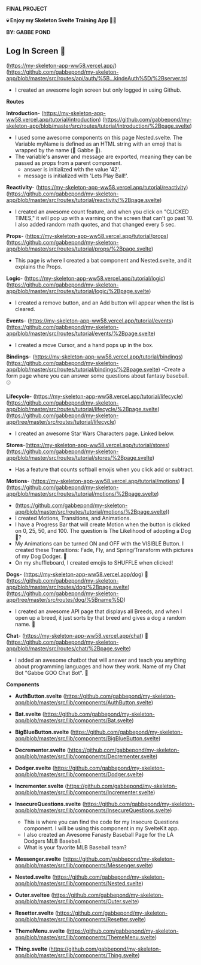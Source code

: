 **FINAL PROJECT** 

**💀 Enjoy my Skeleton Svelte Training App 🥳💀**


**BY: GABBE POND**




## Log In Screen 🔑
(https://my-skeleton-app-ww58.vercel.app/)
(https://github.com/gabbepond/my-skeleton-app/blob/master/src/routes/api/auth/%5B...kindeAuth%5D/%2Bserver.ts)
- I created an awesome login screen but only logged in using Github.




**Routes**

**Introduction**- (https://my-skeleton-app-ww58.vercel.app/tutorial/introduction)
(https://github.com/gabbepond/my-skeleton-app/blob/master/src/routes/tutorial/introduction/%2Bpage.svelte)
- I used some awesome components on this page Nested.svelte. The Variable myName is defined as an HTML string with an emoji that is wrapped by the name (🥎 Gabbe 🥎).
- The variable's answer and message are exported, meaning they can be passed as props from a parent component.
    - answer is initialized with the value '42'.
    - message is initialized with 'Lets Play Ball!'.

**Reactivity**- (https://my-skeleton-app-ww58.vercel.app/tutorial/reactivity)
(https://github.com/gabbepond/my-skeleton-app/blob/master/src/routes/tutorial/reactivity/%2Bpage.svelte)
- I created an awesome count feature, and when you click on "CLICKED TIMES," it will pop up with a warning on the screen that can't go past 10. I also added random math quotes, and that changed every 5 sec.

**Props**- (https://my-skeleton-app-ww58.vercel.app/tutorial/props)
(https://github.com/gabbepond/my-skeleton-app/blob/master/src/routes/tutorial/props/%2Bpage.svelte)
- This page is where I created a bat component and Nested.svelte, and it explains the Props.

**Logic**- (https://my-skeleton-app-ww58.vercel.app/tutorial/logic)
(https://github.com/gabbepond/my-skeleton-app/blob/master/src/routes/tutorial/logic/%2Bpage.svelte)
- I created a remove button, and an Add button will appear when the list is cleared.

**Events**- (https://my-skeleton-app-ww58.vercel.app/tutorial/events)
(https://github.com/gabbepond/my-skeleton-app/blob/master/src/routes/tutorial/events/%2Bpage.svelte)
- I created a move Cursor, and a hand pops up in the box.

**Bindings**- (https://my-skeleton-app-ww58.vercel.app/tutorial/bindings)
(https://github.com/gabbepond/my-skeleton-app/blob/master/src/routes/tutorial/bindings/%2Bpage.svelte)
-Create a form page where you can answer some questions about fantasy baseball. ⚾

**Lifecycle**- (https://my-skeleton-app-ww58.vercel.app/tutorial/lifecycle)
(https://github.com/gabbepond/my-skeleton-app/blob/master/src/routes/tutorial/lifecycle/%2Bpage.svelte)
(https://github.com/gabbepond/my-skeleton-app/tree/master/src/routes/tutorial/lifecycle)
- I created an awesome Star Wars Characters page. Linked below.

**Stores**-(https://my-skeleton-app-ww58.vercel.app/tutorial/stores)
(https://github.com/gabbepond/my-skeleton-app/blob/master/src/routes/tutorial/stores/%2Bpage.svelte)
- Has a feature that counts softball emojis when you click add or subtract.

**Motions**- (https://my-skeleton-app-ww58.vercel.app/tutorial/motions) 🐶
(https://github.com/gabbepond/my-skeleton-app/blob/master/src/routes/tutorial/motions/%2Bpage.svelte)
 -   (https://github.com/gabbepond/my-skeleton-app/blob/master/src/routes/tutorial/motions/%2Bpage.svelte))
 -   I created Motions, Transitions, and Animations.
 -   I have a Progress Bar that will create Motion when the button is clicked on 0, 25, 50, and 100. The question is The Likelihood of adopting a Dog 🐶?
 -   My Animations can be turned ON and OFF with the VISIBLE Button. I created these Transitions: Fade, Fly, and Spring/Transform with pictures of my Dog Dodger. 🐶
 -   On my shuffleboard, I created emojis to SHUFFLE when clicked!

**Dogs**- (https://my-skeleton-app-ww58.vercel.app/dog) 🐶
(https://github.com/gabbepond/my-skeleton-app/blob/master/src/routes/dog/%2Bpage.svelte)
(https://github.com/gabbepond/my-skeleton-app/tree/master/src/routes/dog/%5Bname%5D)
- I created an awesome API page that displays all Breeds, and when I open up a breed, it just sorts by that breed and gives a dog a random name. 🐶

**Chat**- (https://my-skeleton-app-ww58.vercel.app/chat) 🤖
(https://github.com/gabbepond/my-skeleton-app/blob/master/src/routes/chat/%2Bpage.svelte)
- I added an awesome chatbot that will answer and teach you anything about programming languages and how they work. Name of my Chat Bot "Gabbe GOO Chat Bot". 🤖




**Components**

- **AuthButton.svelte** (https://github.com/gabbepond/my-skeleton-app/blob/master/src/lib/components/AuthButton.svelte)


- **Bat.svelte** (https://github.com/gabbepond/my-skeleton-app/blob/master/src/lib/components/Bat.svelte)
 

- **BigBlueButton.svelte** (https://github.com/gabbepond/my-skeleton-app/blob/master/src/lib/components/BigBlueButton.svelte)
 

 - **Decrementer.svelte** (https://github.com/gabbepond/my-skeleton-app/blob/master/src/lib/components/Decrementer.svelte)

   
- **Dodger.svelte** (https://github.com/gabbepond/my-skeleton-app/blob/master/src/lib/components/Dodger.svelte)


- **Incrementer.svelte** (https://github.com/gabbepond/my-skeleton-app/blob/master/src/lib/components/Incrementer.svelte)


- **InsecureQuestions.svelte** (https://github.com/gabbepond/my-skeleton-app/blob/master/src/lib/components/InsecureQuestions.svelte)

   - This is where you can find the code for my Insecure Questions component. I will be using this component            in my SvelteKit app.
   - I also created an Awesome Fanasty Baseball Page for the LA Dodgers MLB Baseball.
   - What is your favorite MLB Baseball team?



- **Messenger.svelte** (https://github.com/gabbepond/my-skeleton-app/blob/master/src/lib/components/Messenger.svelte)


- **Nested.svelte** (https://github.com/gabbepond/my-skeleton-app/blob/master/src/lib/components/Nested.svelte)



- **Outer.sveltee** (https://github.com/gabbepond/my-skeleton-app/blob/master/src/lib/components/Outer.svelte)


 
- **Resetter.svelte** (https://github.com/gabbepond/my-skeleton-app/blob/master/src/lib/components/Resetter.svelte)


- **ThemeMenu.svelte** (https://github.com/gabbepond/my-skeleton-app/blob/master/src/lib/components/ThemeMenu.svelte)


- **Thing.svelte** (https://github.com/gabbepond/my-skeleton-app/blob/master/src/lib/components/Thing.svelte)





